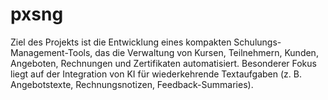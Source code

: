 # pxsng
Ziel des Projekts ist die Entwicklung eines kompakten Schulungs-Management-Tools,  das die Verwaltung von Kursen, Teilnehmern, Kunden, Angeboten, Rechnungen und Zertifikaten automatisiert.  Besonderer Fokus liegt auf der Integration von KI für wiederkehrende Textaufgaben  (z. B. Angebotstexte, Rechnungsnotizen, Feedback-Summaries).
